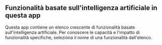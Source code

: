 ## <a name="ai-driven-features-in-this-app"></a>Funzionalità basate sull'intelligenza artificiale in questa app

Questa app contiene un elenco crescente di funzionalità basate sull'intelligenza artificiale. Per conoscere le capacità e l'impatto di funzionalità specifiche, seleziona il nome di una funzionalità dall'elenco.
